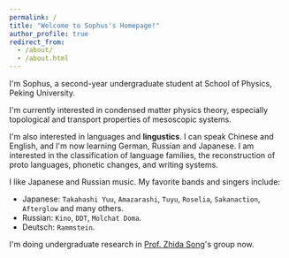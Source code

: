 ```yaml
---
permalink: /
title: "Welcome to Sophus's Homepage!"
author_profile: true
redirect_from: 
  - /about/
  - /about.html
---
```


I'm Sophus, a second-year undergraduate student at School of Physics, Peking University.

I'm currently interested in condensed matter physics theory, especially topological and transport properties of mesoscopic systems.

I'm also interested in languages and **lingustics**. I can speak Chinese and English, and I'm now learning German, Russian and Japanese. I am interested in the classification of language families, the reconstruction of proto languages, phonetic changes, and writing systems.

I like Japanese and Russian music. My favorite bands and singers include:
- Japanese: `Takahashi Yuu`, `Amazarashi`, `Tuyu`, `Roselia`, `Sakanaction`, `Afterglow` and many others.
- Russian: `Kino`, `DDT`, `Molchat Doma`.
- Deutsch: `Rammstein`.

I'm doing undergraduate research in [Prof. Zhida Song](https://scholar.google.com/citations?user=85T_dPEAAAAJ&hl=en)'s group now.
